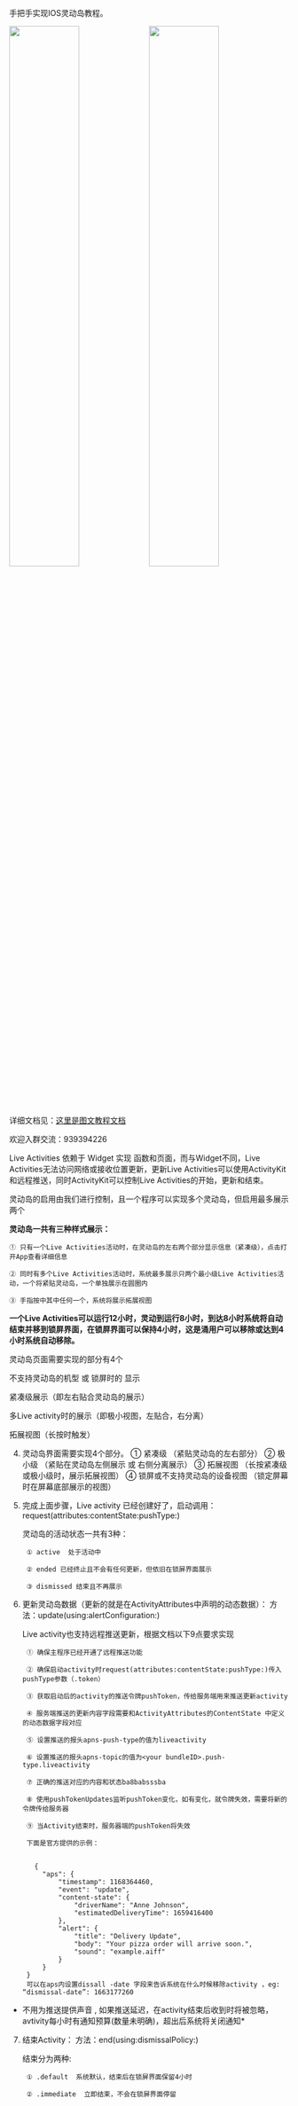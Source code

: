 手把手实现IOS灵动岛教程。

<img src="https://p9-juejin.byteimg.com/tos-cn-i-k3u1fbpfcp/0c68f567ce664e5497f232ac83c54911~tplv-k3u1fbpfcp-zoom-in-crop-mark:3024:0:0:0.image?" width="50%"><img src="https://p3-juejin.byteimg.com/tos-cn-i-k3u1fbpfcp/6e4c39ac487e49f48421ba931a867031~tplv-k3u1fbpfcp-zoom-in-crop-mark:3024:0:0:0.image?" width="50%">


详细文档见：[这里是图文教程文档](https://juejin.cn/post/7164296831290048549)

欢迎入群交流：939394226

Live Activities 依赖于 Widget 实现 函数和页面，而与Widget不同，Live Activities无法访问网络或接收位置更新，更新Live Activities可以使用ActivityKit和远程推送，同时ActivityKit可以控制Live Activities的开始，更新和结束。

灵动岛的启用由我们进行控制，且一个程序可以实现多个灵动岛，但启用最多展示两个

**灵动岛一共有三种样式展示：**

    ① 只有一个Live Activities活动时，在灵动岛的左右两个部分显示信息（紧凑级），点击打开App查看详细信息

    ② 同时有多个Live Activities活动时，系统最多展示只两个最小级Live Activities活动，一个将紧贴灵动岛，一个单独展示在圆圈内
    ​
    ③ 手指按中其中任何一个，系统将展示拓展视图

**一个Live Activities可以运行12小时，灵动到运行8小时，到达8小时系统将自动结束并移到锁屏界面，在锁屏界面可以保持4小时，这是涌用户可以移除或达到4小时系统自动移除。**

灵动岛页面需要实现的部分有4个

不支持灵动岛的机型 或 锁屏时的 显示

紧凑级展示（即左右贴合灵动岛的展示）

多Live activity时的展示（即极小视图，左贴合，右分离）

拓展视图（长按时触发）

4. 灵动岛界面需要实现4个部分。
    ① 紧凑级                   （紧贴灵动岛的左右部分）
    ② 极小级                   （紧贴在灵动岛左侧展示 或 右侧分离展示）
    ③ 拓展视图                  （长按紧凑级或极小级时，展示拓展视图）
    ④ 锁屏或不支持灵动岛的设备视图  （锁定屏幕时在屏幕底部展示的视图）

5. 完成上面步骤，Live activity 已经创建好了，启动调用： request(attributes:contentState:pushType:)

    灵动岛的活动状态一共有3种：

        ① active  处于活动中

        ② ended 已经终止且不会有任何更新，但依旧在锁屏界面展示

        ③ dismissed 结束且不再展示

6. 更新灵动岛数据（更新的就是在ActivityAttributes中声明的动态数据）：
    方法：update(using:alertConfiguration:)

    Live activity也支持远程推送更新，根据文档以下9点要求实现

        ① 确保主程序已经开通了远程推送功能

        ② 确保启动activity时request(attributes:contentState:pushType:)传入pushType参数（.token）

        ③ 获取启动后的activity的推送令牌pushToken，传给服务端用来推送更新activity

        ④ 服务端推送的更新内容字段需要和ActivityAttributes的ContentState 中定义的动态数据字段对应

        ⑤ 设置推送的报头apns-push-type的值为liveactivity

        ⑥ 设置推送的报头apns-topic的值为<your bundleID>.push-type.liveactivity

        ⑦ 正确的推送对应的内容和状态ba8babsssba

        ⑧ 使用pushTokenUpdates监听pushToken变化，如有变化，就令牌失效，需要将新的令牌传给服务器

        ⑨ 当Activity结束时，服务器端的pushToken将失效

        下面是官方提供的示例：


          {
            "aps": {
                "timestamp": 1168364460,
                "event": "update",
                "content-state": {
                    "driverName": "Anne Johnson",
                    "estimatedDeliveryTime": 1659416400
                },
                "alert": {
                    "title": "Delivery Update",
                    "body": "Your pizza order will arrive soon.",
                    "sound": "example.aiff" 
                }
            }
        }
        可以在aps内设置dissall -date 字段来告诉系统在什么时候移除activity ，eg:  “dismissal-date”: 1663177260

* 不用为推送提供声音 , 如果推送延迟，在activity结束后收到时将被忽略，avtivity每小时有通知预算(数量未明确)，超出后系统将关闭通知*


7. 结束Activity：
    方法：end(using:dismissalPolicy:)

    结束分为两种:

        ① .default  系统默认，结束后在锁屏界面保留4小时

        ② .immediate  立即结束，不会在锁屏界面停留



